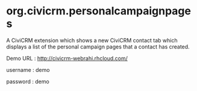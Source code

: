 # org.civicrm.personalcampaignpages
A CiviCRM extension which shows a new CiviCRM contact tab which displays a list of the personal campaign pages that a contact has created.

Demo URL : http://civicrm-webrahi.rhcloud.com/

username : demo

password : demo

